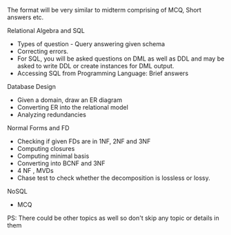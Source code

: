 The format will be very similar to midterm comprising of MCQ, Short answers etc.

Relational Algebra and SQL

- Types of question - Query answering given schema
- Correcting errors.
- For SQL, you will be asked questions on DML as well as DDL and may be asked to write DDL or create instances for DML output.
- Accessing SQL from Programming Language: Brief answers

Database Design

- Given a domain, draw an ER diagram
- Converting ER into the relational model
- Analyzing redundancies

Normal Forms and FD

- Checking if given FDs are in 1NF, 2NF and 3NF
- Computing closures
- Computing minimal basis
- Converting into BCNF and 3NF
- 4 NF , MVDs
- Chase test to check whether the decomposition is lossless or lossy.

NoSQL 

- MCQ

PS: There could be other topics as well so don't skip any topic or details in them